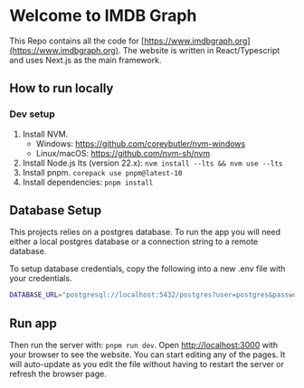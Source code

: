 # Welcome to IMDB Graph

This Repo contains all the code for [https://www.imdbgraph.org](https://www.imdbgraph.org). The website
is written in React/Typescript and uses Next.js as the main framework.

## How to run locally

### Dev setup

1. Install NVM.
   - Windows: https://github.com/coreybutler/nvm-windows
   - Linux/macOS: https://github.com/nvm-sh/nvm
2. Install Node.js lts (version 22.x): `nvm install --lts && nvm use --lts`
3. Install pnpm. `corepack use pnpm@latest-10`
4. Install dependencies: `pnpm install`

## Database Setup

This projects relies on a postgres database. To run the app you will need either a local postgres database or a connection string to a remote database.

To setup database credentials, copy the following into a new .env file with your credentials.

```bash
DATABASE_URL="postgresql://localhost:5432/postgres?user=postgres&password=postgres"
```

## Run app

Then run the server with: `pnpm run dev`. Open [http://localhost:3000](http://localhost:3000) with your browser to see the website. You can start editing any of the pages. It will auto-update as you edit the file without having to restart the server or refresh the browser page.

## Linting and Formatting

All linting for this project is done through [ESLint](https://eslint.org/) and all formatting checked
using [Prettier](https://prettier.io/). These rules are also checked through the CI/CD whenever changes are pushed to
Gitlab.

## Testing

To run tests use the command `pnpm test`. This project uses jest and playwright as its testing framework. All tests
located in [tests](./tests) folder. All tests are run through the CI/CD whenever changes are pushed to Gitlab.

## Deployment

All changes pushed to main are automatically deployed to production using Vercel. Any changes to a branch other than
main are deployed to a staging URL for previewing changes before production.
